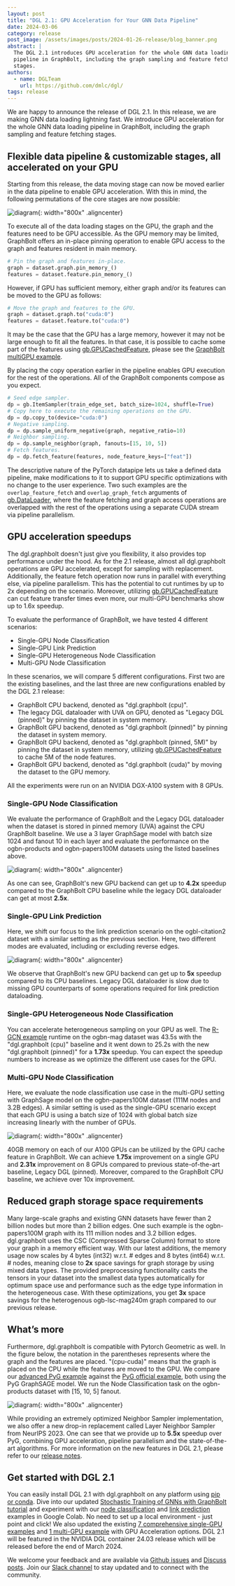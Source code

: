 ```yaml
---
layout: post
title: "DGL 2.1: GPU Acceleration for Your GNN Data Pipeline"
date: 2024-03-06
category: release
post_image: /assets/images/posts/2024-01-26-release/blog_banner.png
abstract: |
  The DGL 2.1 introduces GPU acceleration for the whole GNN data loading
  pipeline in GraphBolt, including the graph sampling and feature fetching
  stages.
authors:
  - name: DGLTeam
    url: https://github.com/dmlc/dgl/
tags: release
---
```


We are happy to announce the release of DGL 2.1. In this release, we are making
GNN data loading lightning fast. We introduce GPU acceleration for the whole GNN
data loading pipeline in GraphBolt, including the graph sampling and feature
fetching stages.

## Flexible data pipeline & customizable stages, all accelerated on your GPU

Starting from this release, the data moving stage can now be moved earlier in
the data pipeline to enable GPU acceleration. With this in mind, the following
permutations of the core stages are now possible:

![diagram](/assets/images/posts/2024-03-06-release/workstream.png){: width="800x" .aligncenter}

To execute all of the data loading stages on the GPU, the graph and the features
need to be GPU accessible. As the GPU memory may be limited, GraphBolt offers an
in-place pinning operation to enable GPU access to the graph and features
resident in main memory.

```python
# Pin the graph and features in-place.
graph = dataset.graph.pin_memory_()
features = dataset.feature.pin_memory_()
```

However, if GPU has sufficient memory, either graph and/or its features can be
moved to the GPU as follows:

```python
# Move the graph and features to the GPU.
graph = dataset.graph.to("cuda:0")
features = dataset.feature.to("cuda:0")
```

It may be the case that the GPU has a large memory, however it may not be large
enough to fit all the features. In that case, it is possible to cache some part
of the features using [gb.GPUCachedFeature](https://docs.dgl.ai/generated/dgl.graphbolt.GPUCachedFeature.html#dgl.graphbolt.GPUCachedFeature),
please see the [GraphBolt multiGPU example](https://github.com/dmlc/dgl/blob/3ced3411e55bca803ed5ec5e1de6f62e1f21478f/examples/multigpu/graphbolt/node_classification.py#L288-L292).

By placing the copy operation earlier in the pipeline enables GPU execution for
the rest of the operations. All of the GraphBolt components compose as you
expect.

```python
# Seed edge sampler.
dp = gb.ItemSampler(train_edge_set, batch_size=1024, shuffle=True)
# Copy here to execute the remaining operations on the GPU.
dp = dp.copy_to(device="cuda:0")
# Negative sampling.
dp = dp.sample_uniform_negative(graph, negative_ratio=10)
# Neighbor sampling.
dp = dp.sample_neighbor(graph, fanouts=[15, 10, 5])
# Fetch features.
dp = dp.fetch_feature(features, node_feature_keys=["feat"])
```

The descriptive nature of the PyTorch datapipe lets us take a defined data
pipeline, make modifications to it to support GPU specific optimizations with no
change to the user experience. Two such examples are the `overlap_feature_fetch`
and `overlap_graph_fetch` arguments of [gb.DataLoader](https://docs.dgl.ai/en/latest/generated/dgl.graphbolt.DataLoader.html),
where the feature fetching and graph access operations are overlapped with the
rest of the operations using a separate CUDA stream via pipeline parallelism.

## GPU acceleration speedups

The dgl.graphbolt doesn't just give you flexibility, it also provides top
performance under the hood. As for the 2.1 release, almost all dgl.graphbolt
operations are GPU accelerated, except for sampling with replacement.
Additionally, the feature fetch operation now runs in parallel with everything
else, via pipeline parallelism. This has the potential to cut runtimes by up to
2x depending on the scenario. Moreover, utilizing [gb.GPUCachedFeature](https://docs.dgl.ai/generated/dgl.graphbolt.GPUCachedFeature.html#dgl.graphbolt.GPUCachedFeature)
can cut feature transfer times even more, our multi-GPU benchmarks show up to
1.6x speedup.

To evaluate the performance of GraphBolt, we have tested 4 different scenarios:

* Single-GPU Node Classification
* Single-GPU Link Prediction
* Single-GPU Heterogeneous Node Classification
* Multi-GPU Node Classification

In these scenarios, we will compare 5 different configurations. First two are
the existing baselines, and the last three are new configurations enabled by the
DGL 2.1 release:

* GraphBolt CPU backend, denoted as "dgl.graphbolt (cpu)".
* The legacy DGL dataloader with UVA on GPU, denoted as "Legacy DGL (pinned)" by
  pinning the dataset in system memory.
* GraphBolt GPU backend, denoted as "dgl.graphbolt (pinned)" by pinning the
  dataset in system memory.
* GraphBolt GPU backend, denoted as "dgl.graphbolt (pinned, 5M)" by pinning the
  dataset in system memory, utilizing [gb.GPUCachedFeature](https://docs.dgl.ai/generated/dgl.graphbolt.GPUCachedFeature.html#dgl.graphbolt.GPUCachedFeature)
  to cache 5M of the node features.
* GraphBolt GPU backend, denoted as "dgl.graphbolt (cuda)" by moving the dataset
  to the GPU memory.

All the experiments were run on an NVIDIA DGX-A100 system with 8 GPUs.

### Single-GPU Node Classification

We evaluate the performance of GraphBolt and the Legacy DGL dataloader when the
dataset is stored in pinned memory (UVA) against the CPU GraphBolt baseline. We
use a 3 layer GraphSage model with batch size 1024 and fanout 10 in each layer
and evaluate the performance on the ogbn-products and ogbn-papers100M datasets
using the listed baselines above.

![diagram](/assets/images/posts/2024-03-06-release/single-gpu-node-classification.png){: width="800x" .aligncenter}

As one can see, GraphBolt's new GPU backend can get up to **4.2x** speedup
compared to the GraphBolt CPU baseline while the legacy DGL dataloader can get
at most **2.5x**.

### Single-GPU Link Prediction

Here, we shift our focus to the link prediction scenario on the ogbl-citation2
dataset with a similar setting as the previous section. Here, two different
modes are evaluated, including or excluding reverse edges.

![diagram](/assets/images/posts/2024-03-06-release/single-gpu-link-prediction.png){: width="800x" .aligncenter}

We observe that GraphBolt's new GPU backend can get up to **5x** speedup
compared to its CPU baselines. Legacy DGL dataloader is slow due to missing GPU
counterparts of some operations required for link prediction dataloading.

### Single-GPU Heterogeneous Node Classification

You can accelerate heterogeneous sampling on your GPU as well. The
[R-GCN example](https://github.com/dmlc/dgl/blob/master/examples/sampling/graphbolt/rgcn/hetero_rgcn.py)
runtime on the ogbn-mag dataset was 43.5s with the "dgl.graphbolt (cpu)"
baseline and it went down to 25.2s with the new "dgl.graphbolt (pinned)" for a
**1.73x** speedup. You can expect the speedup numbers to increase as we optimize
the different use cases for the GPU.

### Multi-GPU Node Classification

Here, we evaluate the node classification use case in the multi-GPU setting with
GraphSage model on the ogbn-papers100M dataset (111M nodes and 3.2B edges). A
similar setting is used as the single-GPU scenario except that each GPU is using
a batch size of 1024 with global batch size increasing linearly with the number
of GPUs.

![diagram](/assets/images/posts/2024-03-06-release/multi-gpu-node-classification.png){: width="800x" .aligncenter}

40GB memory on each of our A100 GPUs can be utilized by the GPU cache feature in
GraphBolt. We can achieve **1.75x** improvement on a single GPU and **2.31x**
improvement on 8 GPUs compared to previous state-of-the-art baseline, Legacy DGL
(pinned). Moreover, compared to the GraphBolt CPU baseline, we achieve over 10x
improvement.

## Reduced graph storage space requirements

Many large-scale graphs and existing GNN datasets have fewer than 2 billion
nodes but more than 2 billion edges. One such example is the ogbn-papers100M
graph with its 111 million nodes and 3.2 billion edges. dgl.graphbolt uses the
CSC (Compressed Sparse Column) format to store your graph in a memory efficient
way. With our latest additions, the memory usage now scales by 4 bytes (int32)
w.r.t. # edges and 8 bytes (int64) w.r.t. # nodes, meaning close to **2x** space
savings for graph storage by using mixed data types. The provided preprocessing
functionality casts the tensors in your dataset into the smallest data types
automatically for optimum space use and performance such as the edge type
information in the heterogeneous case. With these optimizations, you get **3x**
space savings for the heterogenous ogb-lsc-mag240m graph compared to our
previous release.

## What’s more

Furthermore, dgl.graphbolt is compatible with Pytorch Geometric as well. In the
figure below, the notation in the parentheses represents where the graph and the
features are placed. "(cpu-cuda)" means that the graph is placed on the CPU
while the features are moved to the GPU. We compare our [advanced PyG example](https://github.com/dmlc/dgl/blob/master/examples/sampling/graphbolt/pyg/node_classification_advanced.py)
against the [PyG official example](https://github.com/pyg-team/pytorch_geometric/blob/master/examples/ogbn_products_sage.py),
both using the PyG GraphSAGE model. We run the Node Classification task on the
ogbn-products dataset with [15, 10, 5] fanout.

![diagram](/assets/images/posts/2024-03-06-release/pyg-graphsage.png){: width="800x" .aligncenter}

While providing an extremely optimized Neighbor Sampler implementation, we also
offer a new drop-in replacement called Layer Neighbor Sampler from NeurIPS 2023.
One can see that we provide up to **5.5x** speedup over PyG, combining GPU
acceleration, pipeline parallelism and the state-of-the-art algorithms. For more
information on the new features in DGL 2.1, please refer to our [release notes](https://github.com/dmlc/dgl/releases/tag/v2.1.0).

## Get started with DGL 2.1

You can easily install DGL 2.1 with dgl.graphbolt on any platform using [pip or conda](https://www.dgl.ai/pages/start.html).
Dive into our updated [Stochastic Training of GNNs with GraphBolt tutorial](https://docs.dgl.ai/en/latest/stochastic_training/index.html)
and experiment with our [node classification](https://colab.research.google.com/github/dmlc/dgl/blob/master/notebooks/stochastic_training/node_classification.ipynb)
and [link prediction](https://colab.research.google.com/github/dmlc/dgl/blob/master/notebooks/stochastic_training/link_prediction.ipynb)
examples in Google Colab. No need to set up a local environment - just point and
click! We also updated the existing [7 comprehensive single-GPU examples](https://github.com/dmlc/dgl/tree/master/examples/sampling/graphbolt)
and [1 multi-GPU example](https://github.com/dmlc/dgl/tree/master/examples/multigpu/graphbolt)
with GPU Acceleration options. DGL 2.1 will be featured in the NVIDIA DGL
container 24.03 release which will be released before the end of March 2024.

We welcome your feedback and are available via [Github issues](https://github.com/dmlc/dgl/issues) and [Discuss posts](https://discuss.dgl.ai/).
Join our [Slack channel](http://slack.dgl.ai/) to stay updated and to connect with the community.
